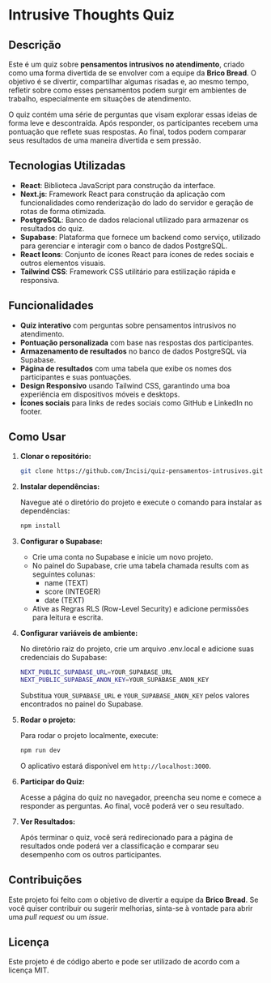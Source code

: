 # Intrusive Thoughts Quiz

## Descrição

Este é um quiz sobre **pensamentos intrusivos no atendimento**, criado como uma forma divertida de se envolver com a equipe da **Brico Bread**. O objetivo é se divertir, compartilhar algumas risadas e, ao mesmo tempo, refletir sobre como esses pensamentos podem surgir em ambientes de trabalho, especialmente em situações de atendimento.

O quiz contém uma série de perguntas que visam explorar essas ideias de forma leve e descontraída. Após responder, os participantes recebem uma pontuação que reflete suas respostas. Ao final, todos podem comparar seus resultados de uma maneira divertida e sem pressão.

## Tecnologias Utilizadas

- **React**: Biblioteca JavaScript para construção da interface.
- **Next.js**: Framework React para construção da aplicação com funcionalidades como renderização do lado do servidor e geração de rotas de forma otimizada.
- **PostgreSQL**: Banco de dados relacional utilizado para armazenar os resultados do quiz.
- **Supabase**: Plataforma que fornece um backend como serviço, utilizado para gerenciar e interagir com o banco de dados PostgreSQL.
- **React Icons**: Conjunto de ícones React para ícones de redes sociais e outros elementos visuais.
- **Tailwind CSS**: Framework CSS utilitário para estilização rápida e responsiva.

## Funcionalidades

- **Quiz interativo** com perguntas sobre pensamentos intrusivos no atendimento.
- **Pontuação personalizada** com base nas respostas dos participantes.
- **Armazenamento de resultados** no banco de dados PostgreSQL via Supabase.
- **Página de resultados** com uma tabela que exibe os nomes dos participantes e suas pontuações.
- **Design Responsivo** usando Tailwind CSS, garantindo uma boa experiência em dispositivos móveis e desktops.
- **Ícones sociais** para links de redes sociais como GitHub e LinkedIn no footer.

## Como Usar

1. **Clonar o repositório:**
   
   ```bash
   git clone https://github.com/Incisi/quiz-pensamentos-intrusivos.git
   ```

2. **Instalar dependências:**
   
   Navegue até o diretório do projeto e execute o comando para instalar as dependências:

   ```bash
   npm install
   ```

3. **Configurar o Supabase:**

   - Crie uma conta no Supabase e inicie um novo projeto.
   - No painel do Supabase, crie uma tabela chamada results com as seguintes colunas:
      - name (TEXT)
      - score (INTEGER)
      - date (TEXT)
   - Ative as Regras RLS (Row-Level Security) e adicione permissões para leitura e escrita.

4. **Configurar variáveis de ambiente:**
   
   No diretório raiz do projeto, crie um arquivo .env.local e adicione suas credenciais do Supabase:

   ```bash
   NEXT_PUBLIC_SUPABASE_URL=YOUR_SUPABASE_URL
   NEXT_PUBLIC_SUPABASE_ANON_KEY=YOUR_SUPABASE_ANON_KEY
   ```

   Substitua `YOUR_SUPABASE_URL` e `YOUR_SUPABASE_ANON_KEY` pelos valores encontrados no painel do Supabase.

5. **Rodar o projeto:**
   
   Para rodar o projeto localmente, execute:

   ```bash
   npm run dev
   ```

   O aplicativo estará disponível em `http://localhost:3000`.

6. **Participar do Quiz:**
   
   Acesse a página do quiz no navegador, preencha seu nome e comece a responder as perguntas. Ao final, você poderá ver o seu resultado.

7. **Ver Resultados:**
   
   Após terminar o quiz, você será redirecionado para a página de resultados onde poderá ver a classificação e comparar seu desempenho com os outros participantes.

## Contribuições

Este projeto foi feito com o objetivo de divertir a equipe da **Brico Bread**. Se você quiser contribuir ou sugerir melhorias, sinta-se à vontade para abrir uma *pull request* ou um *issue*.

## Licença

Este projeto é de código aberto e pode ser utilizado de acordo com a licença MIT.
